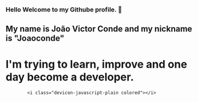 ### Hello Welcome to my Githube profile. 👋

## My name is João Victor Conde and my nickname is "Joaoconde"

# I'm trying to learn, improve and one day become a developer.


            <i class="devicon-javascript-plain colored"></i>
          
